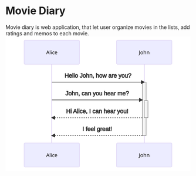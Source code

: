 # Movie Diary

Movie diary is web application, that let user organize movies in the lists, add ratings and memos to each movie.
![Diagram](diagram.svg)
